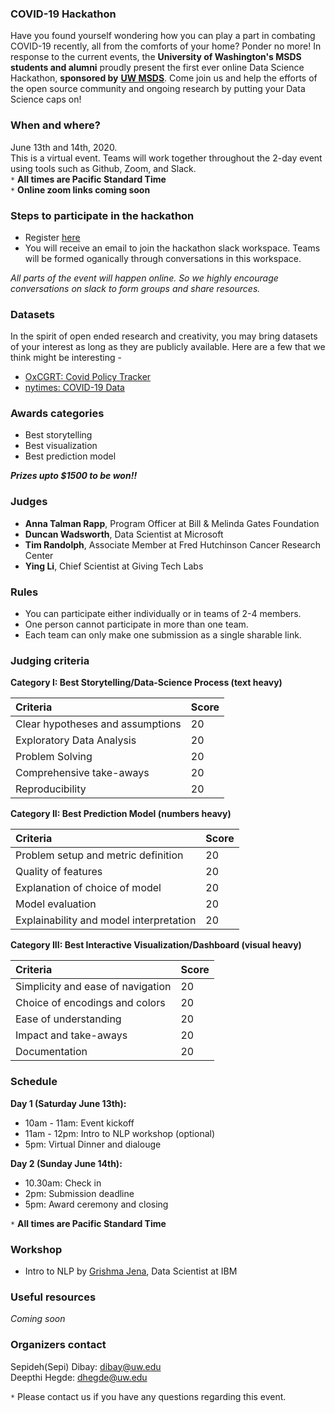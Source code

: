 ### COVID-19 Hackathon

Have you found yourself wondering how you can play a part in combating COVID-19 recently, all from the comforts of your home? Ponder no more! In response to the current events, the **University of Washington's MSDS students and alumni** proudly present the first ever online Data Science Hackathon, **sponsored by** <a href="https://www.washington.edu/datasciencemasters/" target="_blank"><b>UW MSDS</b></a>. Come join us and help the efforts of the open source community and ongoing research by putting your Data Science caps on!


### When and where? 
June 13th and 14th, 2020.<br/>
This is a virtual event. Teams will work together throughout the 2-day event using tools such as Github, Zoom, and Slack.<br/>
`*` **All times are Pacific Standard Time**<br/>
`*` **Online zoom links coming soon**

### Steps to participate in the hackathon

- Register <a href="https://docs.google.com/forms/d/e/1FAIpQLSefB4qKEO6NkoqK--p3shr2PymNue3IfpLIR-e7ahVRXgrFng/viewform" target="_blank">here</a>
- You will receive an email to join the hackathon slack workspace. Teams will be formed oganically through conversations in this workspace.  

*All parts of the event will happen online. So we highly encourage conversations on slack to form groups and share resources.* 

### Datasets

In the spirit of open ended research and creativity, you may bring datasets of your interest as long as they are publicly available. Here are a few that we think might be interesting -  
- <a href="https://github.com/OxCGRT/covid-policy-tracker" target="_blank">OxCGRT: Covid Policy Tracker</a> 
- <a href="https://github.com/nytimes/covid-19-data" target="_blank">nytimes: COVID-19 Data</a> 

### Awards categories

- Best storytelling
- Best visualization 
- Best prediction model

**_Prizes upto $1500 to be won!!_**

### Judges

- **Anna Talman Rapp**, Program Officer at Bill & Melinda Gates Foundation
- **Duncan Wadsworth**, Data Scientist at Microsoft
- **Tim Randolph**, Associate Member at Fred Hutchinson Cancer Research Center 
- **Ying Li**, Chief Scientist at Giving Tech Labs

### Rules

- You can participate either individually or in teams of 2-4 members. 
- One person cannot participate in more than one team.
- Each team can only make one submission as a single sharable link.

### Judging criteria

**Category I: Best Storytelling/Data-Science Process (text heavy)**


| Criteria  | Score |
| :------------- | :------------- |
| Clear hypotheses and assumptions  | 20 |
| Exploratory Data Analysis  | 20  |
| Problem Solving  | 20  |
| Comprehensive take-aways  | 20  |
| Reproducibility  | 20  |

**Category II: Best Prediction Model (numbers heavy)**

| Criteria  | Score |
| :------------- | :------------- |
| Problem setup and metric definition  | 20 |
| Quality of features  | 20  |
| Explanation of choice of model  | 20  |
| Model evaluation  | 20  |
| Explainability and model interpretation  | 20  |

**Category III: Best Interactive Visualization/Dashboard (visual heavy)**

| Criteria  | Score |
| :------------- | :------------- |
| Simplicity and ease of navigation  | 20 |
| Choice of encodings and colors  | 20  |
| Ease of understanding   | 20  |
| Impact and take-aways  | 20  |
| Documentation  | 20  |

### Schedule

**Day 1 (Saturday June 13th):**
 - 10am - 11am: Event kickoff 
 - 11am - 12pm: Intro to NLP workshop (optional)
 - 5pm: Virtual Dinner and dialouge<br/>
 
**Day 2 (Sunday June 14th):** 
 - 10.30am: Check in 
 - 2pm: Submission deadline 
 - 5pm: Award ceremony and closing 

`*` **All times are Pacific Standard Time**

### Workshop

- Intro to NLP by <a href="https://gjena.github.io/about.html" target="_blank">Grishma Jena</a>, Data Scientist at IBM

### Useful resources
*Coming soon*

### Organizers contact 

Sepideh(Sepi) Dibay: dibay@uw.edu <br/>
Deepthi Hegde: dhegde@uw.edu

`*` Please contact us if you have any questions regarding this event.
